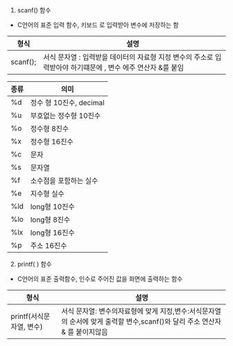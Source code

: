 1) scanf() 함수
- C언어의 표준 입력 함수, 키보드 로 입력받아 변수에 저장하는 함

| 형식       | 설명                                                              |
| -------- | --------------------------------------------------------------- |
| scanf(); | 서식 문자열 : 입력받을 데이터의 자료형 지정 변수의 주소로 입력받아야 하기떄문에 , 변수 에주 연산자 &를 붙임 |

| 종류  | 의미                 |
| --- | ------------------ |
| %d  | 정수 형 10진수, decimal |
| %u  | 부호없는 정수형 10진수      |
| %o  | 정수형 8진수            |
| %x  | 정수형 16진수           |
| %c  | 문자                 |
| %s  | 문자열                |
| %f  | 소수점을 포함하는 실수       |
| %e  | 지수형 실수             |
| %ld | long형 10진수         |
| %lo | long형 8진수          |
| %lx | long형 16진수         |
| %p  | 주소 16진수            |

2) printf( ) 함수
- C언어의 표준 출력함수, 인수로 주어진 값을 화면에 출력하는 함수

| 형식                | 설명                                                                         |
| ----------------- | -------------------------------------------------------------------------- |
| printf(서식문자열, 변수) | 서식 문자열: 변수의자료형에 맞게 지정,변수:서식문자열의 순서에 맞게 출력할 변수,scanf()와 달리 주소 연산자 & 를 붙이지않음 |
